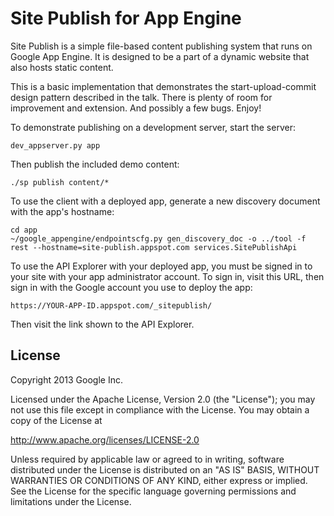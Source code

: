Site Publish for App Engine
===========================

Site Publish is a simple file-based content publishing system that runs on
Google App Engine.  It is designed to be a part of a dynamic website that also
hosts static content.

This is a basic implementation that demonstrates the
start-upload-commit design pattern described in the talk.  There is
plenty of room for improvement and extension.  And possibly a few
bugs.  Enjoy!

To demonstrate publishing on a development server, start the server:

    dev_appserver.py app
  
Then publish the included demo content:

    ./sp publish content/*

To use the client with a deployed app, generate a new discovery
document with the app's hostname:

    cd app
    ~/google_appengine/endpointscfg.py gen_discovery_doc -o ../tool -f rest --hostname=site-publish.appspot.com services.SitePublishApi

To use the API Explorer with your deployed app, you must be signed in to your site with your app administrator account.  To sign in, visit this URL, then sign in with the Google account you use to deploy the app:

    https://YOUR-APP-ID.appspot.com/_sitepublish/

Then visit the link shown to the API Explorer.


## License

Copyright 2013 Google Inc.

Licensed under the Apache License, Version 2.0 (the "License");
you may not use this file except in compliance with the License.
You may obtain a copy of the License at

   http://www.apache.org/licenses/LICENSE-2.0

Unless required by applicable law or agreed to in writing, software
distributed under the License is distributed on an "AS IS" BASIS,
WITHOUT WARRANTIES OR CONDITIONS OF ANY KIND, either express or implied.
See the License for the specific language governing permissions and
limitations under the License.
